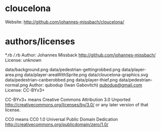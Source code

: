 cloucelona
==========

Website: http://github.com/johannes-missbach/cloucelona/

authors/licenses
=======

*.rb
*/*.rb
  Author: Johannes Missback <http://github.com/johannes-missbach/>
  License: unknown

data/background.png
data/pedestrian-gettingrobbed.png
data/player-area.png
data/player-areaWithSprite.png
data/cloucelona-graphics.svg
data/pedestrian-canberobbed.png
data/player-thief.png
data/pedestrian-normal.png
  Author: qubodup (Iwan Gabovitch) <qubodup@gmail.com>
  License: CC-BYv3+

CC-BYv3+ means Creative Commons Attribution 3.0 Unported <http://creativecommons.org/licenses/by/3.0/> or any later version of that license.

CC0 means CC0 1.0 Universal Public Domain Dedication <http://creativecommons.org/publicdomain/zero/1.0/>
